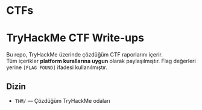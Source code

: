 # CTFs
# TryHackMe CTF Write-ups

Bu repo, TryHackMe üzerinde çözdüğüm CTF raporlarını içerir.  
Tüm içerikler **platform kurallarına uygun** olarak paylaşılmıştır. Flag değerleri yerine `[FLAG FOUND]` ifadesi kullanılmıştır.

## Dizin
- `THM/` — Çözdüğüm TryHackMe odaları
